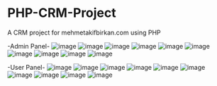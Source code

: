 # PHP-CRM-Project
A CRM project for mehmetakifbirkan.com using PHP

-Admin Panel-
![image](https://github.com/eyupeminoglu/PHP-CRM-Project/assets/63679520/be6f3c05-9a15-4f01-a015-dafd066e0e0b)
![image](https://github.com/eyupeminoglu/PHP-CRM-Project/assets/63679520/bcdf351e-7b10-42ad-8fa1-907798e86751)
![image](https://github.com/eyupeminoglu/PHP-CRM-Project/assets/63679520/3c749b52-5551-4999-8b10-3af7bf2f7a66)
![image](https://github.com/eyupeminoglu/PHP-CRM-Project/assets/63679520/7b653dbb-3ee4-4f3c-b347-0e65cf5a38ae)
![image](https://github.com/eyupeminoglu/PHP-CRM-Project/assets/63679520/50cedb87-2ade-48d1-88bc-592fce33d1cc)
![image](https://github.com/eyupeminoglu/PHP-CRM-Project/assets/63679520/cd70a319-91ab-4073-abac-c9c4d02bb293)
![image](https://github.com/eyupeminoglu/PHP-CRM-Project/assets/63679520/342fb0e1-12e7-48fd-8d33-27a9a9d5dfbb)
![image](https://github.com/eyupeminoglu/PHP-CRM-Project/assets/63679520/e58418cc-a12d-426f-b7db-38533c92cb92)
![image](https://github.com/eyupeminoglu/PHP-CRM-Project/assets/63679520/d360de44-8dde-41fd-9175-01b5b808df82)
![image](https://github.com/eyupeminoglu/PHP-CRM-Project/assets/63679520/97064634-79a2-4d3b-8577-9f2f9c414e96)


-User Panel-
![image](https://github.com/eyupeminoglu/PHP-CRM-Project/assets/63679520/14dabb26-f202-4519-a855-adb92d7833fd)
![image](https://github.com/eyupeminoglu/PHP-CRM-Project/assets/63679520/4c866571-fd8f-4f57-adef-981afe6033a1)
![image](https://github.com/eyupeminoglu/PHP-CRM-Project/assets/63679520/4f10e4e2-645e-47b3-9efc-ab39f765fc77)
![image](https://github.com/eyupeminoglu/PHP-CRM-Project/assets/63679520/ba397d69-12f2-4e12-8032-ce8a30de67b7)
![image](https://github.com/eyupeminoglu/PHP-CRM-Project/assets/63679520/ac46176c-a35d-4eef-84d6-16052c308364)
![image](https://github.com/eyupeminoglu/PHP-CRM-Project/assets/63679520/32810321-98f5-4154-baf6-d23d9c0c77c0)
![image](https://github.com/eyupeminoglu/PHP-CRM-Project/assets/63679520/397926dd-1ec8-4bf5-949a-0e3fee7c3b64)
![image](https://github.com/eyupeminoglu/PHP-CRM-Project/assets/63679520/81579cfc-e78c-48b4-9904-860d7e022856)
![image](https://github.com/eyupeminoglu/PHP-CRM-Project/assets/63679520/d9392c67-642e-4251-ad66-9652fd14c129)
![image](https://github.com/eyupeminoglu/PHP-CRM-Project/assets/63679520/2b56c27b-1408-44d7-89d9-31d895b0a7b6)
